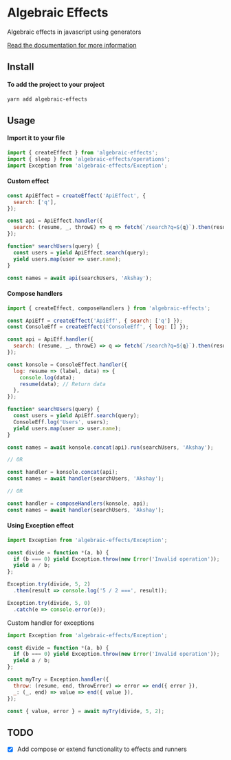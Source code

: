
# Algebraic Effects
Algebraic effects in javascript using generators

<!-- [![CircleCI](https://img.shields.io/circleci/project/github/phenax/algebraic-effects/master.svg?style=for-the-badge)](https://circleci.com/gh/phenax/algebraic-effects) -->
<!-- [![npm bundle size (minified + gzip)](https://img.shields.io/bundlephobia/minzip/algebraic-effects.svg?style=for-the-badge)](https://www.npmjs.com/package/algebraic-effects) -->
<!-- [![Codecov](https://img.shields.io/codecov/c/github/phenax/algebraic-effects.svg?style=for-the-badge)](https://codecov.io/gh/phenax/algebraic-effects) -->


[Read the documentation for more information](https://github.com/phenax/algebraic-effects/tree/master/docs)

## Install

#### To add the project to your project
```bash
yarn add algebraic-effects
```

## Usage

#### Import it to your file
```js
import { createEffect } from 'algebraic-effects';
import { sleep } from 'algebraic-effects/operations';
import Exception from 'algebraic-effects/Exception';
```

#### Custom effect

```js
const ApiEffect = createEffect('ApiEffect', {
  search: ['q'],
});

const api = ApiEffect.handler({
  search: (resume, _, throwE) => q => fetch(`/search?q=${q}`).then(resume).catch(throwE),
});

function* searchUsers(query) {
  const users = yield ApiEffect.search(query);
  yield users.map(user => user.name);
}

const names = await api(searchUsers, 'Akshay');
```



#### Compose handlers

```js
import { createEffect, composeHandlers } from 'algebraic-effects';

const ApiEff = createEffect('ApiEff', { search: ['q'] });
const ConsoleEff = createEffect('ConsoleEff', { log: [] });

const api = ApiEff.handler({
  search: (resume, _, throwE) => q => fetch(`/search?q=${q}`).then(resume).catch(throwE),
});

const konsole = ConsoleEffect.handler({
  log: resume => (label, data) => {
    console.log(data);
    resume(data); // Return data
  },
});

function* searchUsers(query) {
  const users = yield ApiEff.search(query);
  ConsoleEff.log('Users', users);
  yield users.map(user => user.name);
}

const names = await konsole.concat(api).run(searchUsers, 'Akshay');

// OR

const handler = konsole.concat(api);
const names = await handler(searchUsers, 'Akshay');

// OR

const handler = composeHandlers(konsole, api);
const names = await handler(searchUsers, 'Akshay');
```



#### Using Exception effect

```js
import Exception from 'algebraic-effects/Exception';

const divide = function *(a, b) {
  if (b === 0) yield Exception.throw(new Error('Invalid operation'));
  yield a / b;
};

Exception.try(divide, 5, 2)
  .then(result => console.log('5 / 2 ===', result));

Exception.try(divide, 5, 0)
  .catch(e => console.error(e));
```

Custom handler for exceptions
```js
import Exception from 'algebraic-effects/Exception';

const divide = function *(a, b) {
  if (b === 0) yield Exception.throw(new Error('Invalid operation'));
  yield a / b;
};

const myTry = Exception.handler({
  throw: (resume, end, throwError) => error => end({ error }),
  _: (_, end) => value => end({ value }),
});

const { value, error } = await myTry(divide, 5, 2);
```


## TODO
- [x] Add compose or extend functionality to effects and runners
